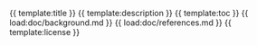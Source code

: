 {{ template:title }}
{{ template:description }}
{{ template:toc }}
{{ load:doc/background.md }}
{{ load:doc/references.md }}
{{ template:license }}